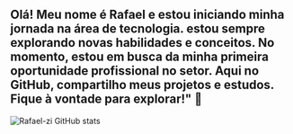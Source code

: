 ## Olá! Meu nome é Rafael e estou iniciando minha jornada na área de tecnologia. estou sempre explorando novas habilidades e conceitos. No momento, estou em busca da minha primeira oportunidade profissional no setor. Aqui no GitHub, compartilho meus projetos e estudos. Fique à vontade para explorar!" 👋

![Rafael-zi GitHub stats](https://github-readme-stats.vercel.app/api?username=Rafael-zip&show_icons=true&theme=merko)

